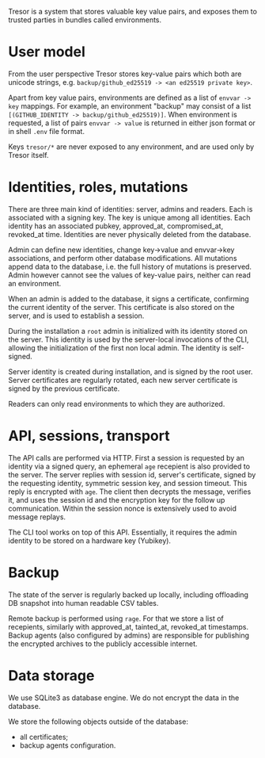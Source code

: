 Tresor is a system that stores valuable key value pairs, and exposes them to
trusted parties in bundles called environments.

# User model

From the user perspective Tresor stores key-value pairs which both are unicode
strings, e.g. `backup/github_ed25519 -> <an ed25519 private key>`.

Apart from key value pairs, environments are defined as a list of 
`envvar -> key` mappings. For example, an environment "backup" may consist of a
list `[(GITHUB_IDENTITY -> backup/github_ed25519)]`. When environment is
requested, a list of pairs `envvar -> value` is returned in either json format
or in shell `.env` file format.

Keys `tresor/*` are never exposed to any environment, and are used only by
Tresor itself.

# Identities, roles, mutations

There are three main kind of identities: server, admins and readers. Each is
associated with a signing key. The key is unique among all identities. Each
identity has an associated pubkey, approved_at, compromised_at, revoked_at time.
Identities are never physically deleted from the database.

Admin can define new identities, change key->value and envvar->key associations,
and perform other database modifications. All mutations append data to the
database, i.e. the full history of mutations is preserved. Admin however cannot
see the values of key-value pairs, neither can read an environment.

When an admin is added to the database, it signs a certificate, confirming the
current identity of the server. This certificate is also stored on the server,
and is used to establish a session.

During the installation a `root` admin is initialized with its identity stored
on the server. This identity is used by the server-local invocations of the CLI,
allowing the initialization of the first non local admin. The identity is
self-signed.

Server identity is created during installation, and is signed by the root user.
Server certificates are regularly rotated, each new server certificate is signed
by the previous certificate.

Readers can only read environments to which they are authorized.

# API, sessions, transport

The API calls are performed via HTTP. First a session is requested by an
identity via a signed query, an ephemeral `age` recepient is also provided to
the server. The server replies with session id, server's certificate, signed by
the requesting identity, symmetric session key, and session timeout. This reply
is encrypted with `age`. The client then decrypts the message, verifies it, and
uses the session id and the encryption key for the follow up communication.
Within the session nonce is extensively used to avoid message replays.

The CLI tool works on top of this API. Essentially, it requires the admin
identity to be stored on a hardware key (Yubikey).

# Backup

The state of the server is regularly backed up locally, including offloading DB
snapshot into human readable CSV tables.

Remote backup is performed using `rage`. For that we store a list of recepients,
similarly with approved_at, tainted_at, revoked_at timestamps. Backup agents
(also configured by admins) are responsible for publishing the encrypted
archives to the publicly accessible internet.

# Data storage

We use SQLite3 as database engine. We do not encrypt the data in the database.

We store the following objects outside of the database:
* all certificates;
* backup agents configuration.